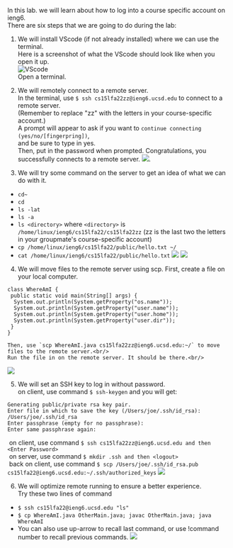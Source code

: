 In this lab. we will learn about  how to log into a course specific account on ieng6.<br/>
There are six steps that we are going to do during the lab:
1. We will install VScode (if not already installed) where we can use the terminal.<br/>
  Here is a screenshot of what the VScode should look like when you open it up.<br/>
  ![VScode](https://github.com/KaronLan/cse15l-lab-reports/blob/main/lab-1-screenshots/Part%201.png) <br/>
  Open a terminal.

2. We will remotely connect to a remote server.<br/>
  In the terminal, use `$ ssh cs15lfa22zz@ieng6.ucsd.edu` to connect to a remote server.<br/>
  (Remember to replace "zz" with the letters in your course-specific account.)<br/>
  A prompt will appear to ask if you want to `continue connecting (yes/no/[fingerpring])`,<br/>
  and be sure to type in yes.<br/>
  Then, put in the password when prompted. Congratulations, you successfully connects to a remote server.
  ![](https://github.com/KaronLan/cse15l-lab-reports/blob/main/lab-1-screenshots/Part%204.png).

3. We will try some command on the server to get an idea of what we can do with it.
  * `cd~`
  * `cd`
  * `ls -lat`
  * `ls -a`
  * `ls <directory>` where `<directory>` is `/home/linux/ieng6/cs15lfa22/cs15lfa22zz`
                                      (zz is the last two  the letters in your 
                                      groupmate's course-specific account)
  * `cp /home/linux/ieng6/cs15lfa22/public/hello.txt ~/`
  * `cat /home/linux/ieng6/cs15lfa22/public/hello.txt`
  ![](https://github.com/KaronLan/cse15l-lab-reports/blob/main/lab-1-screenshots/Part%205-1.png)
  ![](https://github.com/KaronLan/cse15l-lab-reports/blob/main/lab-1-screenshots/Part%205-2.png)

4. We will move files to the remote server using scp.
  First, create a file on your local computer.
  ```
  class WhereAmI {  
   public static void main(String[] args) {  
    System.out.println(System.getProperty("os.name"));  
    System.out.println(System.getProperty("user.name"));  
    System.out.println(System.getProperty("user.home"));  
    System.out.println(System.getProperty("user.dir"));  
   }  
  }
  ```
    Then, use `scp WhereAmI.java cs15lfa22zz@ieng6.ucsd.edu:~/` to move files to the remote server.<br/>
    Run the file in on the remote server. It should be there.<br/>
  ![](https://github.com/KaronLan/cse15l-lab-reports/blob/main/lab-1-screenshots/Part%206.png)


5. We will set an SSH key to log in without password.<br/>
  on client, use command `$ ssh-keygen` and you will get:<br/>
  ```
  Generating public/private rsa key pair.
  Enter file in which to save the key (/Users/joe/.ssh/id_rsa): /Users/joe/.ssh/id_rsa
  Enter passphrase (empty for no passphrase): 
  Enter same passphrase again: 
  ```
  &nbsp;on client, use command `$ ssh cs15lfa22zz@ieng6.ucsd.edu and then <Enter Password>`<br/>
  &nbsp;on server, use command `$ mkdir .ssh and then <logout>`<br/>
  &nbsp;back on client, use command `$ scp /Users/joe/.ssh/id_rsa.pub cs15lfa22@ieng6.ucsd.edu:~/.ssh/authorized_keys`
  ![](https://github.com/KaronLan/cse15l-lab-reports/blob/main/lab-1-screenshots/Part%207.png)


6. We will optimize remote running to ensure a better experience.<br/>
  Try these two lines of command<br/>
  * `$ ssh cs15lfa22@ieng6.ucsd.edu "ls"`<br/>
  * `$ cp WhereAmI.java OtherMain.java; javac OtherMain.java; java WhereAmI`<br/>
  * You can also use up-arrow to recall last command, or use !command number to recall previous commands.
 ![](https://github.com/KaronLan/cse15l-lab-reports/blob/main/lab-1-screenshots/Part%208.png)
